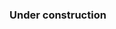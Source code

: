 ### Under construction
<!--
**oh-facts/oh-facts** is a ✨ _special_ ✨ repository because its `README.md` (this file) appears on your GitHub profile.
So, I don't forget

OS: plugin-based and works perfectly on every device ever. Devs don't need to worry about cross compiling/ "it works on my machine"
Website (For my stuff)
My space clone website (retro social media)
BS Engine (ball square engine): 
souls like 2d (with the BS engine)
Weirdest website on the dark web (petscop type)

Here are some ideas to get you started:

- 🔭 I’m currently working on ...
- 🌱 I’m currently learning ...
- 👯 I’m looking to collaborate on ...
- 🤔 I’m looking for help with ...
- 💬 Ask me about ...
- 📫 How to reach me: ...
- 😄 Pronouns: ...
- ⚡ Fun fact: ...
-->
